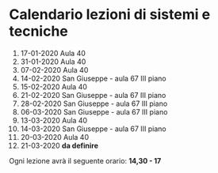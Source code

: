 # Calendario lezioni di sistemi e tecniche

1. 17-01-2020  Aula 40
2. 31-01-2020  Aula 40
3. 07-02-2020  Aula 40
4. 14-02-2020  San Giuseppe - aula 67 III piano
5. 15-02-2020  Aula 40
6. 21-02-2020  San Giuseppe - aula 67 III piano
7. 28-02-2020  San Giuseppe - aula 67 III piano
8. 06-03-2020  San Giuseppe - aula 67 III piano
9. 13-03-2020  Aula 40
10. 14-03-2020  San Giuseppe - aula 67 III piano
11. 20-03-2020  Aula 40
12. 21-03-2020  **da definire**

Ogni lezione avrà il seguente orario: **14,30 - 17**

